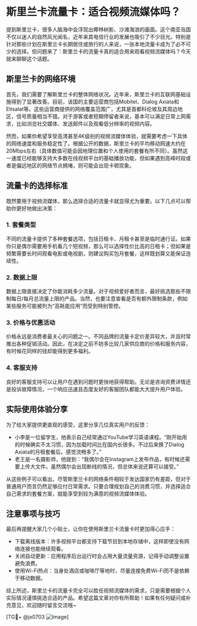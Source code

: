 # 斯里兰卡流量卡：适合视频流媒体吗？

提到斯里兰卡，很多人脑海中会浮现出椰林树影、沙滩海浪的画面。这个南亚岛国不仅以迷人的自然风光闻名，近年来其电信行业的发展也吸引了不少目光。特别是针对那些计划在斯里兰卡长期居住或旅行的人来说，一张本地流量卡成为了必不可少的选择。但问题来了：斯里兰卡的流量卡真的适合用来观看视频流媒体吗？今天就来聊聊这个话题。

## 斯里兰卡的网络环境

首先，我们需要了解斯里兰卡的整体网络状况。近年来，斯里兰卡的互联网基础设施得到了显著改善。目前，该国的主要运营商包括Mobitel、Dialog Axiata和Etisalat等。这些运营商提供的网络覆盖范围广，尤其是首都科伦坡及其周边地区，信号质量相当不错。对于游客或者短期停留者来说，基本可以满足日常上网需求，比如浏览社交媒体、发送邮件以及观看低分辨率的视频内容。

然而，如果你希望享受高清甚至4K级别的视频流媒体体验，就需要考虑一下具体的网络速度和服务稳定性了。根据公开的数据，斯里兰卡的平均移动网速大约在20Mbps左右（具体数值可能会因地理位置和个人使用的套餐有所不同）。虽然这一速度已经能够支持大多数在线视频平台的基础播放功能，但如果遇到高峰时段或者是偏远地区的网络节点拥堵，则可能会出现卡顿现象。

## 流量卡的选择标准

既然要用于视频流媒体，那么选择合适的流量卡就显得尤为重要。以下几点可以帮助你更好地做出决策：

### 1. 套餐类型
不同的流量卡提供了多种套餐选项，包括日租卡、月租卡甚至是临时通行证。如果你只是偶尔需要用手机看几个短视频，那么可以选择性价比高的日租卡；但如果是频繁需要长时间观看电影或电视剧，则建议购买包月套餐，这样既划算又能保证连续性。

### 2. 数据上限
数据上限直接决定了你能消耗多少流量。对于视频爱好者而言，最好挑选那些不限制每日/每月总流量上限的产品。当然，也要注意查看是否有额外限制条款，例如某些服务可能被列为“高耗能应用”而受到特别管控。

### 3. 价格与优惠活动
价格永远是消费者最关心的问题之一。不同品牌的流量卡定价差异较大，并且时常推出各种促销活动。因此，在决定之前不妨多比较几家供应商的价格和服务内容，有时候花同样的钱却能得到更多福利。

### 4. 客服支持
良好的客服支持可以让用户在遇到问题时更快地获得帮助。无论是咨询资费详情还是投诉故障情况，一个响应迅速且态度友好的客服团队都能大大提升用户体验。

## 实际使用体验分享

为了给大家提供更直观的感受，这里分享几位真实用户的反馈：
- 小李是一位留学生，他表示自己经常通过YouTube学习英语课程。“刚开始用的时候确实不太习惯，因为加载时间比在国内长很多。不过后来换了Dialog Axiata的月租套餐后，感觉流畅多了。”
- 老王是一名摄影师，他提到：“我偶尔会在Instagram上发布作品，有时候还需要上传大文件。虽然偶尔会出现断线的情况，但总体来说还算可以接受。”

从这些例子可以看出，尽管斯里兰卡的网络条件相较于发达国家仍有差距，但对于普通用户而言仍然足够应付日常需求。只要合理规划自己的消费习惯，并选择适合自己需求的套餐方案，就能享受到较为满意的视频流媒体体验。

## 注意事项与技巧

最后再提醒大家几个小贴士，让你在使用斯里兰卡流量卡时更加得心应手：
- 下载离线版本：许多视频平台都支持下载节目到本地存储中，这样即使没有网络连接也能继续观看。
- 关闭自动更新：应用程序后台运行时会占用大量流量资源，记得手动调整设置避免浪费。
- 使用Wi-Fi热点：当身处酒店或咖啡厅等地时，尽量连接免费Wi-Fi而不是依赖于移动数据。

综上所述，斯里兰卡的流量卡完全可以胜任视频流媒体的需求，只是需要根据个人实际情况谨慎挑选合适的产品。希望这篇文章对你有所帮助！如果有任何疑问或补充意见，欢迎随时留言交流哦~

[TG💪+ @jx0703 ![Image](https://github.com/user-attachments/assets/dbca1d08-cadb-493c-b0ec-ad6f7a83f270)]
